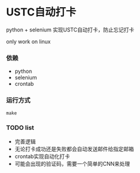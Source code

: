 # USTC自动打卡

python + selenium 实现USTC自动打卡，防止忘记打卡

only work on linux

### 依赖

- python
- selenium
- crontab

### 运行方式

``` shell
make
```

### TODO list

- 完善逻辑
- 无论打卡成功还是失败都会自动发送邮件给指定邮箱
- crontab实现自动化打卡
- 可能会出现的验证码，需要一个简单的CNN来处理